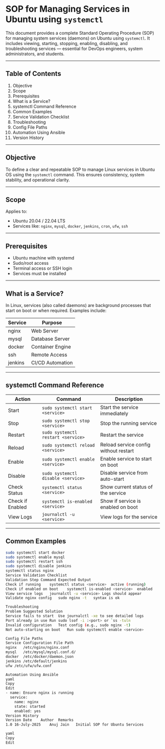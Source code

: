 # SOP for Managing Services in Ubuntu using `systemctl`

This document provides a complete Standard Operating Procedure (SOP) for managing system services (daemons) on Ubuntu using `systemctl`. It includes viewing, starting, stopping, enabling, disabling, and troubleshooting services — essential for DevOps engineers, system administrators, and students.

---

## Table of Contents

1. Objective  
2. Scope  
3. Prerequisites  
4. What is a Service?  
5. systemctl Command Reference  
6. Common Examples  
7. Service Validation Checklist  
8. Troubleshooting  
9. Config File Paths  
10. Automation Using Ansible  
11. Version History

---

## Objective

To define a clear and repeatable SOP to manage Linux services in Ubuntu OS using the `systemctl` command. This ensures consistency, system stability, and operational clarity.

---

## Scope

Applies to:
- Ubuntu 20.04 / 22.04 LTS  
- Services like: `nginx`, `mysql`, `docker`, `jenkins`, `cron`, `ufw`, `ssh`

---

## Prerequisites

- Ubuntu machine with systemd  
- Sudo/root access  
- Terminal access or SSH login  
- Services must be installed

---

## What is a Service?

In Linux, services (also called daemons) are background processes that start on boot or when required. Examples include:

| Service     | Purpose              |
|-------------|----------------------|
| nginx       | Web Server           |
| mysql       | Database Server      |
| docker      | Container Engine     |
| ssh         | Remote Access        |
| jenkins     | CI/CD Automation     |

---

## systemctl Command Reference

| Action              | Command                                 | Description                           |
|---------------------|------------------------------------------|----------------------------------------|
| Start               | `sudo systemctl start <service>`        | Start the service immediately          |
| Stop                | `sudo systemctl stop <service>`         | Stop the running service               |
| Restart             | `sudo systemctl restart <service>`      | Restart the service                    |
| Reload              | `sudo systemctl reload <service>`       | Reload service config without restart  |
| Enable              | `sudo systemctl enable <service>`       | Enable service to start on boot        |
| Disable             | `sudo systemctl disable <service>`      | Disable service from auto-start        |
| Check Status        | `systemctl status <service>`            | Show current status of the service     |
| Check if Enabled    | `systemctl is-enabled <service>`        | Show if service is enabled on boot     |
| View Logs           | `journalctl -u <service>`               | View logs for the service              |

---

## Common Examples

```bash
sudo systemctl start docker
sudo systemctl enable mysql
sudo systemctl restart ssh
sudo systemctl disable jenkins
systemctl status nginx
Service Validation Checklist
Validation Step	Command	Expected Output
Check if running	systemctl status <service>	active (running)
Check if enabled on boot	systemctl is-enabled <service>	enabled
View service logs	journalctl -u <service>	Logs should appear
Validate nginx config	sudo nginx -t	syntax is ok

Troubleshooting
Problem	Suggested Solution
Service fails to start	Use journalctl -xe to see detailed logs
Port already in use	Run sudo lsof -i :<port> or `ss -tuln
Invalid configuration	Test config (e.g., sudo nginx -t)
Not auto-starting on boot	Run sudo systemctl enable <service>

Config File Paths
Service	Configuration File Path
nginx	/etc/nginx/nginx.conf
mysql	/etc/mysql/mysql.conf.d/
docker	/etc/docker/daemon.json
jenkins	/etc/default/jenkins
ufw	/etc/ufw/ufw.conf

Automation Using Ansible
yaml
Copy
Edit
- name: Ensure nginx is running
  service:
    name: nginx
    state: started
    enabled: yes
Version History
Version	Date	Author	Remarks
1.0	16-July-2025	Anuj Jain	Initial SOP for Ubuntu Services

yaml
Copy
Edit
